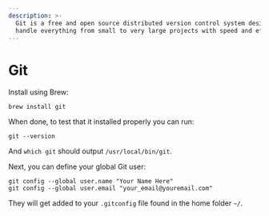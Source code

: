 ```yaml
---
description: >-
  Git is a free and open source distributed version control system designed to
  handle everything from small to very large projects with speed and efficiency.
---
```


# Git

Install using Brew:

```text
brew install git
```

When done, to test that it installed properly you can run:

```text
git --version
```

And `which git` should output `/usr/local/bin/git`.

Next, you can define your global Git user:

```text
git config --global user.name "Your Name Here"
git config --global user.email "your_email@youremail.com"
```

They will get added to your `.gitconfig` file found in the home folder `~/`.

